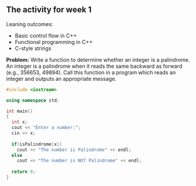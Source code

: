 ## The activity for week 1

Leaning outcomes:
- Basic control flow in C++
- Functional programming in C++
- C-style strings

**Problem:** Write a function to determine whether an integer is a palindrome. An integer is a palindrome when it reads the same backward as forward (e.g., 356653, 49894). Call this function in a program which reads an integer and outputs an appropriate message.  


```C++
#include <iostream>

using namespace std;

int main()
{
  int x;
  cout << "Enter a number:";
  cin >> x;
  
  if(isPalindrome(x))
    cout << "The number is Palindrome" << endl;
  else
    cout << "The number is NOT Palindrome" << endl;
    
  return 0;
}

```
